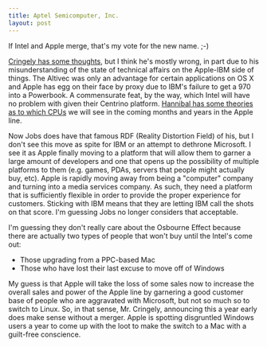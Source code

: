 ```yaml
--- 
title: Aptel Semicomputer, Inc.
layout: post
---
```

If Intel and Apple merge, that's my vote for the new name. ;-)

[Cringely has some thoughts](http://www.pbs.org/cringely/pulpit/pulpit20050609.html), but I think he's mostly wrong, in part due to his misunderstanding of the state of technical affairs on the Apple-IBM side of things. The Altivec was only an advantage for certain applications on OS X and Apple has egg on their face by proxy due to IBM's failure to get a 970 into a Powerbook. A commensurate feat, by the way, which Intel will have no problem with given their Centrino platform. [Hannibal has some theories as to which CPUs](http://arstechnica.com/columns/mac/mac-20050608.ars) we will see in the coming months and years in the Apple line.

Now Jobs does have that famous RDF (Reality Distortion Field) of his, but I don't see this move as spite for IBM or an attempt to dethrone Microsoft. I see it as Apple finally moving to a platform that will allow them to garner a large amount of developers and one that opens up the possibility of multiple platforms to them (e.g. games, PDAs, servers that people might actually buy, etc). Apple is rapidly moving away from being a "computer" company and turning into a media services company. As such, they need a platform that is sufficiently flexible in order to provide the proper experience for customers. Sticking with IBM means that they are letting IBM call the shots on that score. I'm guessing Jobs no longer considers that acceptable.

I'm guessing they don't really care about the Osbourne Effect because there are actually two types of people that won't buy until the Intel's come out:

* Those upgrading from a PPC-based Mac
* Those who have lost their last excuse to move off of Windows

My guess is that Apple will take the loss of some sales now to increase the overall sales and power of the Apple line by garnering a good customer base of people who are aggravated with Microsoft, but not so much so to switch to Linux. So, in that sense, Mr. Cringely, announcing this a year early does make sense without a merger. Apple is spotting disgruntled Windows users a year to come up with the loot to make the switch to a Mac with a guilt-free conscience.

